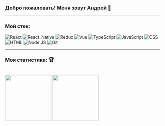 ### Добро пожаловать! Меня зовут Андрей 👋
<hr/>

### Мой стек:
![React](https://img.shields.io/badge/-React-blue?style=for-the-badge&logo=react)
![React_Native](https://img.shields.io/badge/-React_Native-blue?style=for-the-badge&logo=react)
![Redux](https://img.shields.io/badge/-Redux-blueviolet?style=for-the-badge&logo=redux)
![Vue](https://img.shields.io/badge/-Vue-teal?style=for-the-badge&logo=vue.js)
![TypeScript](https://img.shields.io/badge/-TypeScript-aqua?style=for-the-badge&logo=typescript)
![JavaScript](https://img.shields.io/badge/-JavaScript-yellow?style=for-the-badge&logo=javascript)
![CSS](https://img.shields.io/badge/-CSS-darkblue?style=for-the-badge&logo=css3)
![HTML](https://img.shields.io/badge/-HTML-red?style=for-the-badge&logo=html5)
![Node.JS](https://img.shields.io/badge/-Node.JS-green?style=for-the-badge&logo=node.JS)
![Git](https://img.shields.io/badge/-Git-black?style=for-the-badge&logo=git)

<hr/>

### Моя статистика: 🏆
<br/>

<div>
  <img height='150px' src="https://github-readme-stats.vercel.app/api?username=guzzlerx&show_icons=true&theme=radical&hide=true&line_height=17&count_private=true&card_width=200&hide_border=true">
  <img height='150px' src="https://github-readme-stats.vercel.app/api/top-langs/?username=guzzlerx&layout=compact&theme=radical&hide_border=true">
</div>




